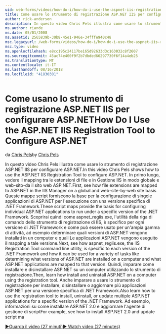 ```yaml
---
uid: web-forms/videos/how-do-i/how-do-i-use-the-aspnet-iis-registration-tool-to-configure-aspnet
title: Come usare lo strumento di registrazione ASP.NET IIS per configurare ASP.NET | Microsoft Docs
author: rick-anderson
description: In questo video Chris Pels illustra come usare lo strumento di registrazione ASP.NET IIS per configurare ASP.NET. In primo luogo, vedere il mapping tra le estensioni di file e ASP.NET core nel...
ms.author: riande
ms.date: 05/01/2008
ms.assetid: 2565839b-30b8-45e1-946e-34fffe940c48
msc.legacyurl: /web-forms/videos/how-do-i/how-do-i-use-the-aspnet-iis-registration-tool-to-configure-aspnet
msc.type: video
ms.openlocfilehash: e8cc195c24117be165d92633d3c163032c8f2607
ms.sourcegitcommit: 45ac74e400f9f2b7dbded66297730f6f14a4eb25
ms.translationtype: MT
ms.contentlocale: it-IT
ms.lasthandoff: 08/16/2018
ms.locfileid: "41830301"
---
```

<a name="how-do-i-use-the-aspnet-iis-registration-tool-to-configure-aspnet"></a><span data-ttu-id="545e9-104">Come usano lo strumento di registrazione ASP.NET IIS per configurare ASP.NET</span><span class="sxs-lookup"><span data-stu-id="545e9-104">How Do I Use the ASP.NET IIS Registration Tool to Configure ASP.NET</span></span>
====================
<span data-ttu-id="545e9-105">da [Chris Pels](https://twitter.com/chrispels)</span><span class="sxs-lookup"><span data-stu-id="545e9-105">by [Chris Pels](https://twitter.com/chrispels)</span></span>

<span data-ttu-id="545e9-106">In questo video Chris Pels illustra come usare lo strumento di registrazione ASP.NET IIS per configurare ASP.NET.</span><span class="sxs-lookup"><span data-stu-id="545e9-106">In this video Chris Pels shows how to use the ASP.NET IIS Registration Tool to configure ASP.NET.</span></span> <span data-ttu-id="545e9-107">In primo luogo, vedere il mapping tra le estensioni di file e in Gestione IIS in modo globale e web-sito-da il sito web ASP.NET.</span><span class="sxs-lookup"><span data-stu-id="545e9-107">First, see how file extensions are mapped to ASP.NET in the IIS Manager on a global and web-site-by-web site basis.</span></span> <span data-ttu-id="545e9-108">Queste mappe script forniscono la base per la configurazione di singole applicazioni di ASP.NET per l'esecuzione con una versione specifica di .NET Framework.</span><span class="sxs-lookup"><span data-stu-id="545e9-108">These script maps provide the basis for configuring individual ASP.NET applications to run under a specific version of the .NET Framework.</span></span> <span data-ttu-id="545e9-109">Scoprirai quindi come aspnet\_regiis.exe, l'utilità della riga di comando dello strumento di registrazione di IIS, è specifico per ogni versione di .NET Framework e come può essere usato per un'ampia gamma di attività, ad esempio determinare quali versioni di ASP.NET vengono installati in un computer e quali Le applicazioni ASP.NET vengono eseguito il mapping a tale versione.</span><span class="sxs-lookup"><span data-stu-id="545e9-109">Next, see how aspnet\_regiis.exe, the IIS Registration Tool command line utility, is specific to each version of the .NET Framework and how it can be used for a variety of tasks like determining what versions of ASP.NET are installed on a computer and what ASP.NET applications are mapped to that version.</span></span> <span data-ttu-id="545e9-110">Quindi, imparare come installare e disinstallare ASP.NET su un computer utilizzando lo strumento di registrazione.</span><span class="sxs-lookup"><span data-stu-id="545e9-110">Then, learn how install and uninstall ASP.NET on a computer using the registration tool.</span></span> <span data-ttu-id="545e9-111">Anche imparare a usare lo strumento di registrazione per installare, disinstallare o aggiornare più applicazioni ASP.NET per una versione specifica di .NET Framework.</span><span class="sxs-lookup"><span data-stu-id="545e9-111">Also learn how to use the registration tool to install, uninstall, or update multiple ASP.NET applications for a specific version of the .NET Framework.</span></span> <span data-ttu-id="545e9-112">Ad esempio, informazioni su come installare ASP.NET 2.0 e aggiornare l'agente di gestione di script</span><span class="sxs-lookup"><span data-stu-id="545e9-112">For example, see how to install ASP.NET 2.0 and update script ma</span></span>

[<span data-ttu-id="545e9-113">&#9654;Guarda il video (27 minuti)</span><span class="sxs-lookup"><span data-stu-id="545e9-113">&#9654; Watch video (27 minutes)</span></span>](https://channel9.msdn.com/Blogs/ASP-NET-Site-Videos/how-do-i-use-the-aspnet-iis-registration-tool-to-configure-aspnet)
